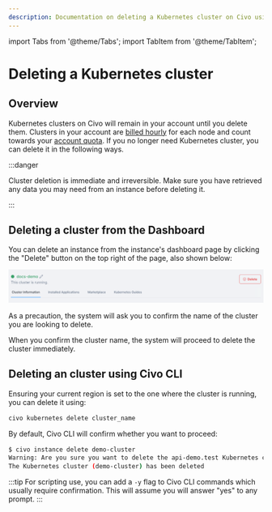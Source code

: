 ```yaml
---
description: Documentation on deleting a Kubernetes cluster on Civo using a variety of tools
---
```


import Tabs from '@theme/Tabs';
import TabItem from '@theme/TabItem';

# Deleting a Kubernetes cluster

## Overview

Kubernetes clusters on Civo will remain in your account until you delete them. Clusters in your account are [billed hourly](../account/billing.md) for each node and count towards your [account quota](../account/quota.md). If you no longer need Kubernetes cluster, you can delete it in the following ways.

:::danger

Cluster deletion is immediate and irreversible. Make sure you have retrieved any data you may need from an instance before deleting it.

:::

<Tabs groupId="delete-cluster">

<TabItem value="dashboard" label="Dashboard">

## Deleting a cluster from the Dashboard

You can delete an instance from the instance's dashboard page by clicking the "Delete" button on the top right of the page, also shown below:

![Delete an instance from the dashboard](images/dashboard-delete-cluster.png)

As a precaution, the system will ask you to confirm the name of the cluster you are looking to delete.

When you confirm the cluster name, the system will proceed to delete the cluster immediately.
</TabItem>

<TabItem value="cli" label="Civo CLI">

## Deleting an cluster using Civo CLI

Ensuring your current region is set to the one where the cluster is running, you can delete it using:

```bash
civo kubernetes delete cluster_name
```

By default, Civo CLI will confirm whether you want to proceed:

```bash
$ civo instance delete demo-cluster
Warning: Are you sure you want to delete the api-demo.test Kubernetes cluster (y/N) ? y
The Kubernetes cluster (demo-cluster) has been deleted
```

:::tip
For scripting use, you can add a `-y` flag to Civo CLI commands which usually require confirmation. This will assume you will answer "yes" to any prompt.
:::

</TabItem>
</Tabs>